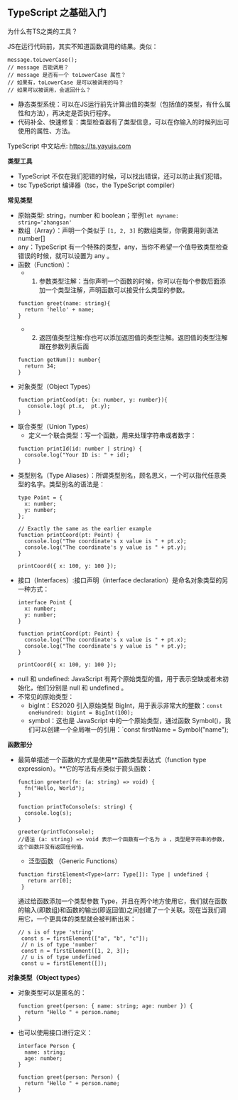 TypeScript 之基础入门
---
为什么有TS之类的工具？

JS在运行代码前，其实不知道函数调用的结果。类似：
```
message.toLowerCase();
// message 否能调用？
// message 是否有一个 toLowerCase 属性？
// 如果有，toLowerCase 是可以被调用的吗？
// 如果可以被调用，会返回什么？
```
- 静态类型系统：可以在JS运行前先计算出值的类型（包括值的类型，有什么属性和方法），再决定是否执行程序。
- 代码补全、快速修复：类型检查器有了类型信息，可以在你输入的时候列出可使用的属性、方法。


TypeScript 中文站点: <https://ts.yayujs.com>

**类型工具**
- TypeScript 不仅在我们犯错的时候，可以找出错误，还可以防止我们犯错。
- tsc TypeScript 编译器（tsc，the TypeScript compiler）

**常见类型**
- 原始类型: string，number 和 boolean；举例`let myname: string='zhangsan' `
- 数组（Array）：声明一个类似于 `[1, 2, 3]` 的数组类型，你需要用到语法 number[]
- any：TypeScript 有一个特殊的类型，any，当你不希望一个值导致类型检查错误的时候，就可以设置为 any 。
- 函数（Function）：
   - 1. 参数类型注解：当你声明一个函数的时候，你可以在每个参数后面添加一个类型注解，声明函数可以接受什么类型的参数。
   ```
   function greet(name: string){
     return 'hello' + name;
   }
   ```
   - 2. 返回值类型注解:你也可以添加返回值的类型注解。返回值的类型注解跟在参数列表后面
   ```
   function getNum(): number{
     return 34;
   }
   ```
- 对象类型（Object Types）
   ```
   function printCood(pt: {x: number, y: number}){
      console.log( pt.x,  pt.y);
   }
   ```
- 联合类型（Union Types）
   - 定义一个联合类型：写一个函数，用来处理字符串或者数字：
   ```
   function printId(id: number | string) {
     console.log("Your ID is: " + id);
   }
   ```
- 类型别名（Type Aliases）：所谓类型别名，顾名思义，一个可以指代任意类型的名字。类型别名的语法是：
   ```
   type Point = {
     x: number;
     y: number;
   };
    
   // Exactly the same as the earlier example
   function printCoord(pt: Point) {
     console.log("The coordinate's x value is " + pt.x);
     console.log("The coordinate's y value is " + pt.y);
   }
    
   printCoord({ x: 100, y: 100 });
   ```
- 接口（Interfaces）:接口声明（interface declaration）是命名对象类型的另一种方式：
   ```
   interface Point {
     x: number;
     y: number;
   }
    
   function printCoord(pt: Point) {
     console.log("The coordinate's x value is " + pt.x);
     console.log("The coordinate's y value is " + pt.y);
   }
    
   printCoord({ x: 100, y: 100 });
   ```
- null 和 undefined: JavaScript 有两个原始类型的值，用于表示空缺或者未初始化，他们分别是 null 和 undefined 。
- 不常见的原始类型：
   - bigInt：ES2020 引入原始类型 BigInt，用于表示非常大的整数：`const oneHundred: bigint = BigInt(100);`
   - symbol：这也是 JavaScript 中的一个原始类型，通过函数 Symbol()，我们可以创建一个全局唯一的引用：`const firstName = Symbol("name");
 
**函数部分**
- 最简单描述一个函数的方式是使用**函数类型表达式（function type expression）。**它的写法有点类似于箭头函数：
   ```
   function greeter(fn: (a: string) => void) {
     fn("Hello, World");
   }
    
   function printToConsole(s: string) {
     console.log(s);
   }
    
   greeter(printToConsole);
   //语法 (a: string) => void 表示一个函数有一个名为 a ，类型是字符串的参数，这个函数并没有返回任何值。
   ```
   - 泛型函数 （Generic Functions）
  ```
  function firstElement<Type>(arr: Type[]): Type | undefined {
     return arr[0];
   }
   ```
  通过给函数添加一个类型参数 Type，并且在两个地方使用它，我们就在函数的输入(即数组)和函数的输出(即返回值)之间创建了一个关联。现在当我们调用它，一个更具体的类型就会被判断出来：
  ```
  // s is of type 'string'
   const s = firstElement(["a", "b", "c"]);
   // n is of type 'number'
   const n = firstElement([1, 2, 3]);
   // u is of type undefined
   const u = firstElement([]);
   ```

**对象类型（Object types）**
- 对象类型可以是匿名的：
   ```
   function greet(person: { name: string; age: number }) {
     return "Hello " + person.name;
   }
   ```
- 也可以使用接口进行定义：
   ```
   interface Person {
     name: string;
     age: number;
   }
    
   function greet(person: Person) {
     return "Hello " + person.name;
   }
   ```







